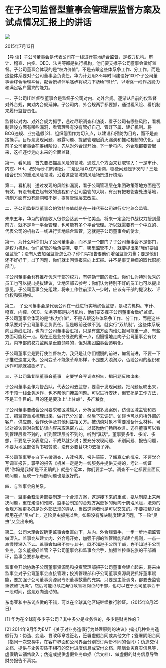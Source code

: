 # 在子公司监督型董事会管理层监督方案及试点情况汇报上的讲话
<img class="pv" src="https://api.visitor.plantree.me/visitor-badge/pv?namespace=plantree.me&key=renzhengfei-speeches/在子公司监督型董事会管理层监督方案及试点情况汇报上的讲话.md">



2015年7月13日



【导  读】子公司董事会是代表公司在一线进行实地综合监督，是权力机构。审计、稽查、内控、OEC、法务等都是执行机构，他们要支撑子公司董事会做好监督。子公司董事会体现的是“权力价值”，不是去跟这些体系争工作、分工作，而是这些体系要对子公司董事会负责任。华为计划用3-5年时间建设好100个子公司董事会综合治理平台，配合授权体系逐步将权力下放给“班长”，以增强一线作战能力和满足客户需求的能力。



一、子公司[1]监督型董事会是监督子公司对内、对外合规。逐渐从目前的仅监督对外合规，向对内合规延伸。子公司内、外合规两手都要抓，通过看风险、看机制来履行监督责任。

监督以对内、对外合规为抓手，通过尽职调查和访谈，看子公司有哪些风险，看机制建设方面有哪些漏洞，看管理层有没有管好自己、管好下属、建好机制。将BCG违规、业务造假[2]、组织氛围作为切入点，以建设和预防为目的，而不是直接操手。目标是发现问题、暴露问题、提醒管理层消灭漏洞和推动机制的优化。目前子公司董事会在筹组阶段，先从对外合规开始，下一步将内、外合规都要管起来，这样逐步走向未来的全面监督。

第一，看风险：首先要扫描高风险的领域，通过几个方面来获取输入：一是审计、内控、HR、法务等部门的输出，二是区域以往的案例，哪些问题是多发的？三是结合识别的重点风险领域，沿着这些领域的风险场景进行梳理。

第二，看机制：透过发现的风险和漏洞，看子公司管理层在集团政策落地方面是否有效，有没有建立起有效的流程和子公司监管的大坝，有没有把教管查处法落地，机制方面有没有漏洞和不足，提醒管理层去改进。

二、子公司监督型董事会的独特价值就是在一线代表公司进行实地综合监管。

未来五年，华为的销售收入很快会达到一千亿美金，将来一定会把作战权力授到最前方，就不是单一平台管理，也可能有多个平台管理。所以就需要有一个中立的、代表公司的机构去一线进行实地综合监管，这就是子公司董事会的使命。

第一，为什么叫你们为子公司董事会，而不是一个部门？子公司董事会不是部门，是权力机构。你们监管的触角要深、要广，哪里监管不力，就要提出来“我们要加强监管”；没有人去加强监管怎么办？你们写报告要他们增强监管力量；要是他们还不好好干，出了问题，你们就出问责报告向上汇报。并不是事无巨细的取代职能部门。

子公司董事会也有推荐优秀干部的权力，有弹劾干部的责任。你们认为特别优秀的员工也可以提出提拔建议，让地区部去参考；你们认为特别不好的员工也可以提出意见。子公司董事会先组建，将来工作往前深入一步时，应该有干部的提议权、评价权和弹劾权。

第二， 子公司董事会是代表公司在一线进行实地综合监督，是权力机构。审计、稽查、内控、OEC、法务等都是执行机构，他们要支撑子公司董事会做好监督。子公司董事会体现的是“权力价值”，不是去跟这些体系争工作、分工作，而是这些体系要对子公司董事会负责任。但是眼前还做不到，就实行“双轨制”，这些体系既向业务线汇报，也向子公司董事会汇报，只是有些方面向谁汇报可能重一点、有些方面可能轻一点。现在还是业务线说的重一点，但慢慢地走向子公司董事会有权力。内审部的权力监察是垂直领导的，但对集团监事会透明化。

子公司董事会是要行使监督权力。我只是让你们缓慢的前进，匍匐前进，不要一下子推进速度太快。公司变革不能像革命那样，不是要大浪淘沙，否则公司的组织和运作可能就被破坏了。

三、子公司监督型董事会董事一定要学会写调查报告，把问题反映出来。

子公司董事会作为督战队，代表公司去监督，要善于发现问题，把问题反映出来，不干预一线业务运作，也不帮他们掩盖问题。可以进行安抚，但安抚是工作方法，不是工作目的。目的还是要攻上“上甘岭”，多产粮食。

子公司董事要结合公司要求和区域输入，分析区域多发案例，访谈区域主管和员工，把监管重点梳理出来，做好充分准备，然后下去调研。访谈也可以包括外部的客户、供应商、合作伙伴及其他利益相关方。被访谈对象不需要准备什么材料，可以对被访谈对象和访谈内容采取保密方式，以鼓励他们畅所欲言。这样董事可以看到管理层看不到的，听到管理层听不到的，听到“真话”。董事要多看、多听、多想，不要急于发表意见，不成熟就少说；要充分发现问题、识别问题、报告问题，不要为地区部做背书唱赞歌，没有必要替CEO去挡子弹。

子公司董事要亲自下去做调查，去读报表、报告等等，了解真实的情况，还要学会写调查报告。郭平的报告《机关一定是为一线服务并提供支持的，老让一线证明“你妈是我妈”是不正确的》就是个范本，你们要学一学。调查不一定都要全面反映问题，反映一个局部问题也是很好的。

四、与监事会的关系。

第一，监事会和法务部要制定一个合规方案，这是接下来的重点，要从制度上来解决问题，重在建设和预防。监事会制定的合规方案更多的倾向于防治风险，法务的合规方案更多的是对外部法规的遵从，当然这两者也是可以交叉的。不要把精力全都用在抓“臭虫”上，这轮臭虫抓完以后，如果没有解决制度建设问题，下一轮“臭虫”又会出来的。

第二，公司大理会议确定监事会垂直向下，从内、外合规着手，一步一步地把监管做深入。监事会从建立内、外合规开始，加强干部的监管赋能和建立规则，一点一点慢慢深入下去。监事会如果不参与其中，既不知道子公司干部，也不知道子公司业务，怎么能抓好监管？子公司董事会和监事会合手，加强监控重装旅的干部循环，监事会要参与进来。

监事会开始协助子公司董事资源局和投资管理部把子公司董事会建立起来，将来由监事会对子公司董事会直接管理；投资管理部和子公司董事资源局要抓好董事赋能，要加强子公司董事资源局专职董事数量的充实，只要是主管调岗，都要去监管重装旅“洗澡”，然后可能继续走向行政管理岗位的干部，也可以在子公司董事会干一段时间，这是双向流动的。

东南亚和中东试点做的不错，可以在全球其他区域继续推行验证。（2015年8月25日）



[1] 华为在全球有多少子公司？其中多少是业务性的，多少是财务性的？

[2] 2014年9月华为EMT《关于对业务造假行为处理原则的决议》指出几种业务造假行为：伪造、变造、篡改印章或签名，签署虚假合同或其他文件；签署阴阳合同（指同一次交易中，在客户界面和公司界面分别签订两份不同的合同）；伪造交付文档、提供与业务实质不相符的交付进度信息或交付文档、隐瞒业务真实信息等，虚假确认销售收入；伪造或提供虚假业务单据（含文档）、做虚假的财务信息导致财务报告不真实。
